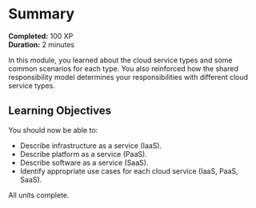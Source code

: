 # Summary

**Completed:** 100 XP  
**Duration:** 2 minutes

In this module, you learned about the cloud service types and some common scenarios for each type. You also reinforced how the shared responsibility model determines your responsibilities with different cloud service types.

## Learning Objectives

You should now be able to:

- Describe infrastructure as a service (IaaS).
- Describe platform as a service (PaaS).
- Describe software as a service (SaaS).
- Identify appropriate use cases for each cloud service (IaaS, PaaS, SaaS).

All units complete.
